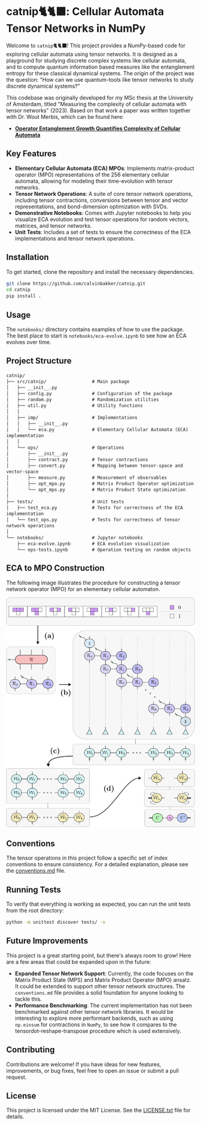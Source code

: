 # catnip🐈🐈‍⬛: Cellular Automata Tensor Networks in NumPy

Welcome to `catnip`🐈🐈‍⬛! This project provides a NumPy-based code for exploring cellular automata using tensor networks. It is designed as a playground for studying discrete complex systems like cellular automata, and to compute quantum information based measures like the entanglement entropy for these classical dynamical systems. The origin of the project was the question: "How can we use quantum-tools like tensor networks to study discrete dynamical systems?"

This codebase was originally developed for my MSc thesis at the University of Amsterdam, titled "Measuring the complexity of cellular automata with tensor networks" (2023). Based on that work a paper was written together with Dr. Wout Merbis, which can be found here:

- **[Operator Entanglement Growth Quantifies Complexity of Cellular Automata](https://doi.org/10.1007/978-3-031-63749-0_3)**


## Key Features

- **Elementary Cellular Automata (ECA) MPOs**: Implements matrix-product operator (MPO) representations of the 256 elementary cellular automata, allowing for modeling their time-evolution with tensor networks.
- **Tensor Network Operations**: A suite of core tensor network operations, including tensor contractions, conversions between tensor and vector representations, and bond-dimension optimization with SVDs.
- **Demonstrative Notebooks**: Comes with Jupyter notebooks to help you visualize ECA evolution and test tensor operations for random vectors, matrices, and tensor networks.
- **Unit Tests**: Includes a set of tests to ensure the correctness of the ECA implementations and tensor network operations.

## Installation

To get started, clone the repository and install the necessary dependencies.

```bash
git clone https://github.com/calvinbakker/catnip.git
cd catnip
pip install . 
```

## Usage

The `notebooks/` directory contains examples of how to use the package. The best place to start is `notebooks/eca-evolve.ipynb` to see how an ECA evolves over time.

## Project Structure
```
catnip/
├── src/catnip/                 # Main package
│   ├── __init__.py             
│   ├── config.py               # Configuration of the package
│   ├── random.py               # Randomization utilities
│   ├── util.py                 # Utility functions
│   │  
│   ├── imp/                    # Implementations
│   │   ├── __init__.py
│   │   └── eca.py              # Elementary Cellular Automata (ECA) implementation
│   │
│   └── ops/                    # Operations
│       ├── __init__.py
│       ├── contract.py         # Tensor contractions
│       ├── convert.py          # Mapping between tensor-space and vector-space
│       ├── measure.py          # Measurement of observables
│       ├── opt_mpo.py          # Matrix Product Operator optimization
│       └── opt_mps.py          # Matrix Product State optimization
│
├── tests/                      # Unit tests
│   ├── test_eca.py             # Tests for correctness of the ECA implementation
│   └── test_ops.py             # Tests for correctness of tensor network operations
│
└── notebooks/                  # Jupyter notebooks
    ├── eca-evolve.ipynb        # ECA evolution visualization
    └── ops-tests.ipynb         # Operation testing on random objects

```

## ECA to MPO Construction

The following image illustrates the procedure for constructing a tensor network operator (MPO) for an elementary cellular automaton.

![ECA to MPO Procedure](assets/eca2mpo.png)

## Conventions

The tensor operations in this project follow a specific set of index conventions to ensure consistency. For a detailed explanation, please see the [conventions.md](conventions.md) file.

## Running Tests

To verify that everything is working as expected, you can run the unit tests from the root directory:

```bash
python -m unittest discover tests/ -v
```

## Future Improvements

This project is a great starting point, but there's always room to grow! Here are a few areas that could be expanded upon in the future:

- **Expanded Tensor Network Support**: Currently, the code focuses on the Matrix Product State (MPS) and Matrix Product Operator (MPO) ansatz. It could be extended to support other tensor network structures. The `conventions.md` file provides a solid foundation for anyone looking to tackle this.
- **Performance Benchmarking**: The current implementation has not been benchmarked against other tensor network libraries. It would be interesting to explore more performant backends, such as using `np.einsum` for contractions in `NumPy`, to see how it compares to the tensordot-reshape-transpose procedure which is used extensively.

## Contributing

Contributions are welcome! If you have ideas for new features, improvements, or bug fixes, feel free to open an issue or submit a pull request.

## License

This project is licensed under the MIT License. See the [LICENSE.txt](LICENSE.txt) file for details.
